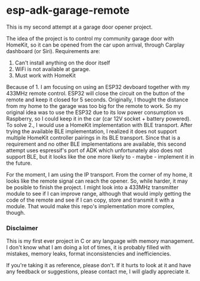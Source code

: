 # esp-adk-garage-remote

This is my second attempt at a garage door opener project.

The idea of the project is to control my community garage door with HomeKit, so
it can be opened from the car upon arrival, through Carplay dashboard (or Siri). 
Requirements are:
1. Can't install anything on the door itself
2. WiFi is not available at garage.
3. Must work with HomeKit

Because of 1. I am focusing on using an ESP32 devboard together with my 433MHz
remote control. ESP32 will close the circuit on the button of the remote and
keep it closed for 5 seconds. Originally, I thought the distance from my home
to the garage was too big for the remote to work. So my original idea was to
use the ESP32 due to its low power consumption vs Raspberry, so I could keep it
in the car (car 12V socket + battery powered). To solve 2., I would use a
HomeKit implementation with BLE transport. After trying the available BLE
implementation, I realized it does not support multiple HomeKit controller
pairings in its BLE transport. Since that is a requirement and no other BLE
implementations are available, this second attempt uses espressif's port of ADK
which unfortunately also does not support BLE, but it looks like the one more likely
to - maybe - implement it in the future. 

For the moment, I am using the IP transport. From the corner of my home, it
looks like the remote signal can reach the opener. So, while harder, it may be
posible to finish the project. I might look into a 433MHz transmitter module
to see if I can improve range, although that would imply getting the code of
the remote and see if I can copy, store and transmit it with a module. That 
would make this repo's implementation more complex, though.

### Disclaimer
This is my first ever project in C or any language with memory management.
I don't know what I am doing a lot of times, it is probably filled with
mistakes, memory leaks, format inconsistencies and inefficiencies.

If you're taking it as reference, please don't. If it hurts to look at it
and have any feedback or suggestions, please contact me, I will gladly
appreciate it.